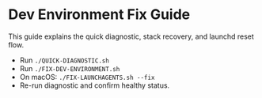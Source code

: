# Dev Environment Fix Guide
This guide explains the quick diagnostic, stack recovery, and launchd reset flow.
- Run `./QUICK-DIAGNOSTIC.sh`
- Run `./FIX-DEV-ENVIRONMENT.sh`
- On macOS: `./FIX-LAUNCHAGENTS.sh --fix`
- Re-run diagnostic and confirm healthy status.
